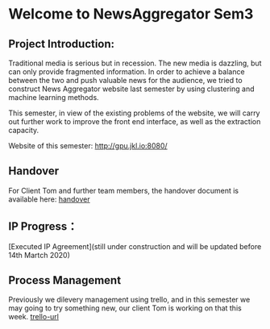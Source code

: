 # Welcome to NewsAggregator Sem3
## Project Introduction:

Traditional media is serious but in recession. The new media is dazzling, but can only provide fragmented information. In order to achieve a balance between the two and push valuable news for the audience, we tried to construct News Aggregator website last semester by using clustering and machine learning methods. 

This semester, in view of the existing problems of the website, we will carry out further work to improve the front end interface, as well as the extraction capacity.

Website of this semester: http://gpu.jkl.io:8080/

## Handover

For Client Tom and further team members, the handover document is available here: [handover](https://github.com/zylaws1/NewsAggregatorSem3/tree/master/Documents/handover.md)

## IP Progress：

[Executed IP Agreement](still under construction and will be updated before 14th Martch 2020)

## Process Management

Previously we dilevery management using trello, and in this semester we may going to try something new, our client Tom is working on that this week.
[trello-url](https://trello.com/b/vxJ6hSCv/news-aggregator-sem2)


